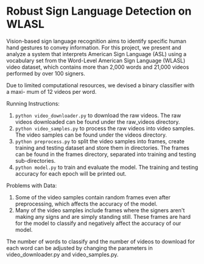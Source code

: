 # Robust Sign Language Detection on WLASL

Vision-based sign language recognition aims to identify
specific human hand gestures to convey information. For
this project, we present and analyze a system that interprets
American Sign Language (ASL) using a vocabulary set from
the Word-Level American Sign Language (WLASL) video
dataset, which contains more than 2,000 words and 21,000
videos performed by over 100 signers. 

Due to limited computational resources, we devised a binary classifier with a maxi-
mum of 12 videos per word.

Running Instructions:
1. `python video_downloader.py` to download the raw videos. The raw videos downloaded can be found under
the raw_videos directory.
2. `python video_samples.py` to process the raw videos into video samples. The video samples can be found
under the videos directory.
3. `python preprocess.py` to split the video samples into frames, create training and testing dataset and store them in directories. The frames can be found in the frames directory, separated into training
and testing sub-directories.
4. `python model.py` to train and evaluate the model. The training and testing accuracy for each epoch will be printed out.

Problems with Data:
1. Some of the video samples contain random frames even after preprocessing, which affects the accuracy
of the model.
2. Many of the video samples include frames where the signers aren't making any signs and are simply standing still. These frames are hard for the model to classify and negatively affect the accuracy of our model.

The number of words to classify and the number of videos to download for each word can be adjusted by
changing the parameters in video_downloader.py and video_samples.py. 
